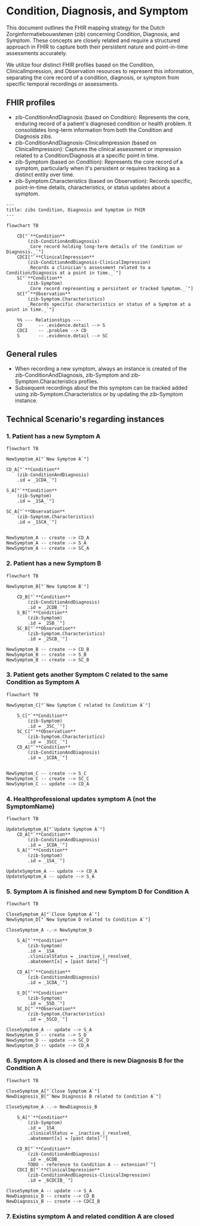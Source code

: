 # Condition, Diagnosis, and Symptom

This document outlines the FHIR mapping strategy for the Dutch Zorginformatiebouwstenen (zib) concerning Condition, Diagnosis, and Symptom. These concepts are closely related and require a structured approach in FHIR to capture both their persistent nature and point-in-time assessments accurately.

We utilize four distinct FHIR profiles based on the Condition, ClinicalImpression, and Observation resources to represent this information, separating the core record of a condition, diagnosis, or symptom from specific temporal recordings or assessments.

## FHIR profiles

* zib-ConditionAndDiagnosis (based on Condition): Represents the core, enduring record of a patient's diagnosed condition or health problem. It consolidates long-term information from both the Condition and Diagnosis zibs.
* zib-ConditionAndDiagnosis-ClinicalImpression (based on ClinicalImpression): Captures the clinical assessment or impression related to a Condition/Diagnosis at a specific point in time. 
* zib-Symptom (based on Condition): Represents the core record of a symptom, particularly when it's persistent or requires tracking as a distinct entity over time.
* zib-Symptom.Characteristics (based on Observation): Records specific, point-in-time details, characteristics, or status updates about a symptom.

```mermaid
---
title: zibs Condition, Diagnosis and Symptom in FHIR
---

flowchart TB

    CD["`**Condition**
        (zib-ConditionAndDiagnosis)
        _Core record holding long-term details of the Condition or Diagnosis._`"]
    CDCI["`**ClinicalImpression**
        (zib-ConditionAndDiagnosis-ClinicalImpression)
        _Records a clinician's assessment related to a Condition/Diagnosis at a point in time._`"]
    S["`**Condition**
        (zib-Symptom)
        _Core record representing a persistent or tracked Symptom._`"]
    SC["`**Observation**
        (zib-Symptom.Characteristics)
        _Records specific characteristics or status of a Symptom at a point in time._`"]    

    %% --- Relationships ---
    CD      -- .evidence.detail --> S
    CDCI    -- .problem --> CD
    S       -- .evidence.detail --> SC

```

## General rules

* When recording a new symptom, always an instance is created of the zib-ConditionAndDiagnosis, zib-Symptom and zib-Symptom.Characteristics profiles. 
* Subsequent recordings about the this symptom can be tracked added using zib-Symptom.Characteristics or by updating the zib-Symptom instance.





## Technical Scenario's regarding instances


### 1. Patient has a new Symptom A

```mermaid
flowchart TB

NewSymptom_A["`New Symptom A`"]

CD_A["`**Condition**
    (zib-ConditionAndDiagnosis)
    .id = _1CDA_`"] 

S_A["`**Condition**
    (zib-Symptom)
    .id = _1SA_`"]

SC_A["`**Observation**
    (zib-Symptom.Characteristics)
    .id = _1SCA_`"]    


NewSymptom_A -- create --> CD_A
NewSymptom_A -- create --> S_A
NewSymptom_A -- create --> SC_A
```

### 2. Patient has a new Symptom B
```mermaid
flowchart TB

NewSymptom_B["`New Symptom B`"]

    CD_B["`**Condition**
        (zib-ConditionAndDiagnosis)
        .id = _2CDB_`"] 
    S_B["`**Condition**
        (zib-Symptom)
        .id = _2SB_`"]
    SC_B["`**Observation**
        (zib-Symptom.Characteristics)
        .id = _2SCB_`"]    

NewSymptom_B -- create --> CD_B
NewSymptom_B -- create --> S_B
NewSymptom_B -- create --> SC_B
```


### 3. Patient gets another Symptom C related to the same Condition as Symptom A
```mermaid
flowchart TB

NewSymptom_C["`New Symptom C related to Condition A`"]

    S_C["`**Condition**
        (zib-Symptom)
        .id = _3SC_`"]
    SC_C["`**Observation**
        (zib-Symptom.Characteristics)
        .id = _3SCC_`"]    
    CD_A["`**Condition**
        (zib-ConditionAndDiagnosis)
        .id = _1CDA_`"] 


NewSymptom_C -- create --> S_C
NewSymptom_C -- create --> SC_C
NewSymptom_C -- update --> CD_A
```

### 4. Healthprofessional updates symptom A (not the SymptomName)
```mermaid
flowchart TB

UpdateSymptom_A["`Update Symptom A`"]
    CD_A["`**Condition**
        (zib-ConditionAndDiagnosis)
        .id = _1CDA_`"] 
    S_A["`**Condition**
        (zib-Symptom)
        .id = _1SA_`"]

UpdateSymptom_A -- update --> CD_A
UpdateSymptom_A -- update --> S_A
```

### 5. Symptom A is finished and new Symptom D for Condition A 

```mermaid
flowchart TB

CloseSymptom_A["`Close Symptom A`"]
NewSymptom_D["`New Symptom D related to Condition A`"]

CloseSymptom_A -.-> NewSymptom_D

    S_A["`**Condition**
        (zib-Symptom)
        .id = _1SA_
        .clinicalStatus = _inactive_|_resolved_
        .abatement[x] = [past date]`"]    

    CD_A["`**Condition**
        (zib-ConditionAndDiagnosis)
        .id = _1CDA_`"] 

    S_D["`**Condition**
        (zib-Symptom)
        .id = _5SD_`"]
    SC_D["`**Observation**
        (zib-Symptom.Characteristics)
        .id = _5SCD_`"]    

CloseSymptom_A -- update --> S_A
NewSymptom_D -- create --> S_D
NewSymptom_D -- update --> SC_D
NewSymptom_D -- update --> CD_A

```

### 6. Symptom A is closed and there is new Diagnosis B for the Condition A


```mermaid
flowchart TB

CloseSymptom_A["`Close Symptom A`"]
NewDiagnosis_B["`New Diagnosis B related to Condition A`"]

CloseSymptom_A -.-> NewDiagnosis_B

    S_A["`**Condition**
        (zib-Symptom)
        .id = _1SA_
        .clinicalStatus = _inactive_|_resolved_
        .abatement[x] = [past date]`"]    

    CD_B["`**Condition**
        (zib-ConditionAndDiagnosis)
        .id = _6CDB_
        TODO - reference to Condition A -- extension?`"] 
    CDCI_B["`**ClinicalImpression**
        (zib-ConditionAndDiagnosis-ClinicalImpression)
        .id = _6CDCIB_`"] 

CloseSymptom_A -- update --> S_A
NewDiagnosis_B -- create --> CD_B
NewDiagnosis_B -- create --> CDCI_B

```


### 7. Existins symptom A and related condition A are closed 
